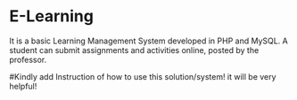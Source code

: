 # E-Learning
It is a basic Learning Management System developed in PHP and MySQL. A student can submit assignments and activities online, posted by the professor.



#Kindly add Instruction of how to use this solution/system! it will be very helpful!
